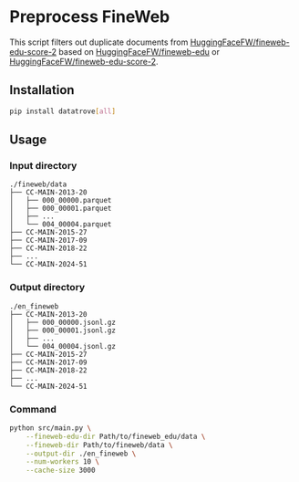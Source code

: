 # Preprocess FineWeb

This script filters out duplicate documents from [HuggingFaceFW/fineweb-edu-score-2](https://huggingface.co/datasets/HuggingFaceFW/fineweb) based on [HuggingFaceFW/fineweb-edu](https://huggingface.co/datasets/HuggingFaceFW/fineweb-edu) or [HuggingFaceFW/fineweb-edu-score-2](https://huggingface.co/datasets/HuggingFaceFW/fineweb-edu-score-2).

## Installation

```bash
pip install datatrove[all]
```

## Usage

### Input directory

```
./fineweb/data
├── CC-MAIN-2013-20
│   ├── 000_00000.parquet
│   ├── 000_00001.parquet
│   ├── ...
│   └── 004_00004.parquet
├── CC-MAIN-2015-27
├── CC-MAIN-2017-09
├── CC-MAIN-2018-22
├── ...
└── CC-MAIN-2024-51
```

### Output directory

```
./en_fineweb
├── CC-MAIN-2013-20
│   ├── 000_00000.jsonl.gz
│   ├── 000_00001.jsonl.gz
│   ├── ...
│   └── 004_00004.jsonl.gz
├── CC-MAIN-2015-27
├── CC-MAIN-2017-09
├── CC-MAIN-2018-22
├── ...
└── CC-MAIN-2024-51
```

### Command

```bash
python src/main.py \
    --fineweb-edu-dir Path/to/fineweb_edu/data \
    --fineweb-dir Path/to/fineweb/data \
    --output-dir ./en_fineweb \
    --num-workers 10 \
    --cache-size 3000
```
